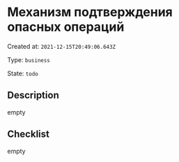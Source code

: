 # Механизм подтверждения опасных операций

Created at: `2021-12-15T20:49:06.643Z`

Type: `business`

State: `todo`

## Description
empty

## Checklist
empty
